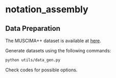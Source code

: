 # notation_assembly

## Data Preparation
The MUSCIMA++ dataset is available at [here](https://ufal.mff.cuni.cz/muscima).

Generate datasets using the following commands:
```bash
python utils/data_gen.py
```

Check codes for possible options.
